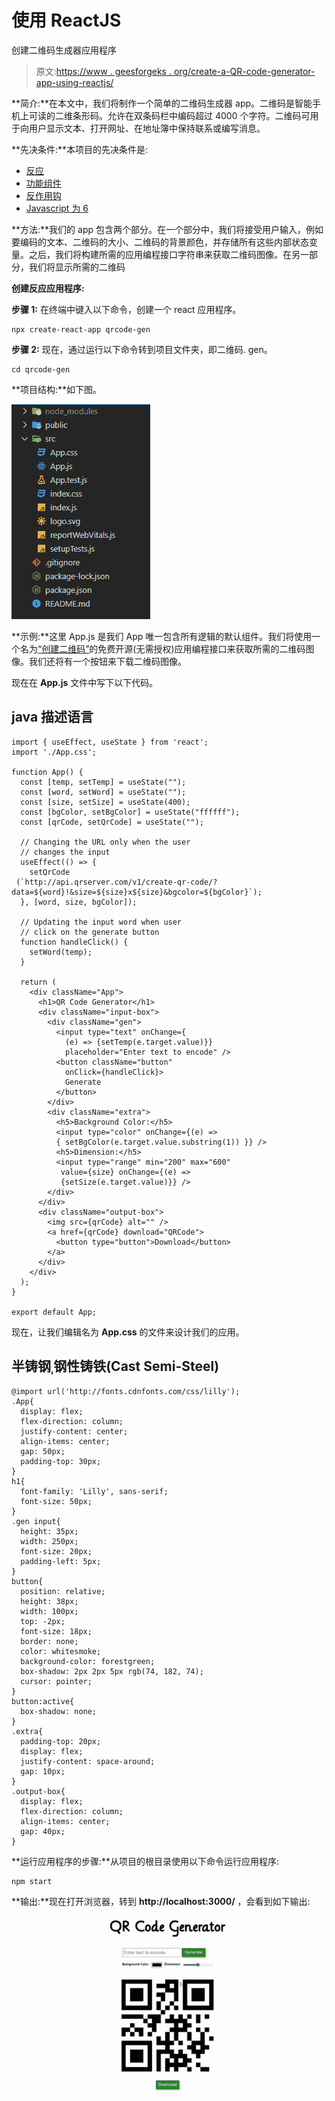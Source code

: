 # 使用 ReactJS

创建二维码生成器应用程序

> 原文:[https://www . geesforgeks . org/create-a-QR-code-generator-app-using-reactjs/](https://www.geeksforgeeks.org/create-a-qr-code-generator-app-using-reactjs/)

**简介:**在本文中，我们将制作一个简单的二维码生成器 app。二维码是智能手机上可读的二维条形码。允许在双条码栏中编码超过 4000 个字符。二维码可用于向用户显示文本、打开网址、在地址簿中保持联系或编写消息。

**先决条件:**本项目的先决条件是:

*   [反应](https://www.geeksforgeeks.org/react-js-introduction-working/)
*   [功能组件](https://www.geeksforgeeks.org/reactjs-functional-components/)
*   [反作用钩](https://www.geeksforgeeks.org/introduction-to-react-hooks/)
*   [Javascript 为 6](https://www.geeksforgeeks.org/introduction-to-es6/)

**方法:**我们的 app 包含两个部分。在一个部分中，我们将接受用户输入，例如要编码的文本、二维码的大小、二维码的背景颜色，并存储所有这些内部状态变量。之后，我们将构建所需的应用编程接口字符串来获取二维码图像。在另一部分，我们将显示所需的二维码

**创建反应应用程序:**

**步骤 1:** 在终端中键入以下命令，创建一个 react 应用程序。

```
npx create-react-app qrcode-gen
```

**步骤 2:** 现在，通过运行以下命令转到项目文件夹，即二维码. gen。

```
cd qrcode-gen
```

**项目结构:**如下图。

![](img/7b1c0c6117bd2b313b8b107e4c395399.png)

**示例:**这里 App.js 是我们 App 唯一包含所有逻辑的默认组件。我们将使用一个名为[“创建二维码”](https://goqr.me/api/doc/create-qr-code/#quickstart)的免费开源(无需授权)应用编程接口来获取所需的二维码图像。我们还将有一个按钮来下载二维码图像。

现在在 **App.js** 文件中写下以下代码。

## java 描述语言

```
import { useEffect, useState } from 'react';
import './App.css';

function App() {
  const [temp, setTemp] = useState("");
  const [word, setWord] = useState("");
  const [size, setSize] = useState(400);
  const [bgColor, setBgColor] = useState("ffffff");
  const [qrCode, setQrCode] = useState("");

  // Changing the URL only when the user
  // changes the input
  useEffect(() => {
    setQrCode
 (`http://api.qrserver.com/v1/create-qr-code/?data=${word}!&size=${size}x${size}&bgcolor=${bgColor}`);
  }, [word, size, bgColor]);

  // Updating the input word when user
  // click on the generate button
  function handleClick() {
    setWord(temp);
  }

  return (
    <div className="App">
      <h1>QR Code Generator</h1>
      <div className="input-box">
        <div className="gen">
          <input type="text" onChange={
            (e) => {setTemp(e.target.value)}}
            placeholder="Enter text to encode" />
          <button className="button" 
            onClick={handleClick}>
            Generate
          </button>
        </div>
        <div className="extra">
          <h5>Background Color:</h5>
          <input type="color" onChange={(e) => 
          { setBgColor(e.target.value.substring(1)) }} />
          <h5>Dimension:</h5>
          <input type="range" min="200" max="600"
           value={size} onChange={(e) => 
           {setSize(e.target.value)}} />
        </div>
      </div>
      <div className="output-box">
        <img src={qrCode} alt="" />
        <a href={qrCode} download="QRCode">
          <button type="button">Download</button>
        </a>
      </div>
    </div>
  );
}

export default App;
```

现在，让我们编辑名为 **App.css** 的文件来设计我们的应用。

## 半铸钢ˌ钢性铸铁(Cast Semi-Steel)

```
@import url('http://fonts.cdnfonts.com/css/lilly');
.App{
  display: flex;
  flex-direction: column;
  justify-content: center;
  align-items: center;
  gap: 50px;
  padding-top: 30px;
}
h1{
  font-family: 'Lilly', sans-serif;
  font-size: 50px;
}
.gen input{
  height: 35px;
  width: 250px;
  font-size: 20px;
  padding-left: 5px;
}
button{
  position: relative;
  height: 38px;
  width: 100px;
  top: -2px;
  font-size: 18px;
  border: none;
  color: whitesmoke;
  background-color: forestgreen;
  box-shadow: 2px 2px 5px rgb(74, 182, 74);
  cursor: pointer;
}
button:active{
  box-shadow: none;
}
.extra{
  padding-top: 20px;
  display: flex;
  justify-content: space-around;
  gap: 10px;
}
.output-box{
  display: flex;
  flex-direction: column;
  align-items: center;
  gap: 40px;
}
```

**运行应用程序的步骤:**从项目的根目录使用以下命令运行应用程序:

```
npm start
```

**输出:**现在打开浏览器，转到 **http://localhost:3000/** ，会看到如下输出:

![](img/c97534055395673d06af1e2d7bb6723a.png)